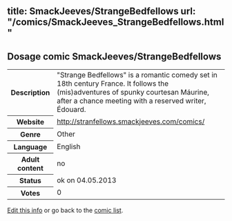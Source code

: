 title: SmackJeeves/StrangeBedfellows
url: "/comics/SmackJeeves_StrangeBedfellows.html"
---
Dosage comic SmackJeeves/StrangeBedfellows
-----------------------------------------

<p id="msg"></p>
<script type="text/javascript">
if (window.location.search === '?edit_info_mail=sent_ok') {
  var elem = document.getElementById("msg");
  elem.innerHTML = 'Edited information sucessfully sent for review, which is usually done daily. Thanks!';
  elem.className = 'ok';
}
</script>
<table class="comicinfo">
<tr>
<th>Description</th><td>&quot;Strange Bedfellows&quot; is a romantic comedy set in 18th century France. It follows the (mis)adventures of spunky courtesan Máurine, after a chance meeting with a reserved writer, Édouard.</td>
</tr>
<tr>
<th>Website</th><td><a href="http://stranfellows.smackjeeves.com/comics/">http://stranfellows.smackjeeves.com/comics/</a></td>
</tr>
<tr>
<th>Genre</th><td>Other</td>
</tr>
<tr>
<th>Language</th><td>English</td>
</tr>
<tr>
<th>Adult content</th><td>no</td>
</tr>
<tr>
<th>Status</th><td>ok on 04.05.2013</td>
</tr>
<tr>
<th>Votes</th><td>0</td>
</tr>
</table>

[Edit this info](SmackJeeves_StrangeBedfellows_edit.html) or go back to the [comic list](../comic-index.html).
